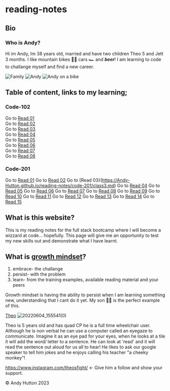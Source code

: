 # reading-notes

## Bio
### Who is **Andy**? 

Hi im Andy, Im 38 years old, married  and have two children Theo 5 and Jett 3 months.
I like mountain bikes 🚵‍♂️ cars 🏎️ and ***beer***! 
I am learning to code to challange myself and find a new career.

![Family](https://user-images.githubusercontent.com/122787650/212732356-6b870cfd-f157-4da9-98c7-025217447708.jpg)
![Andy](https://user-images.githubusercontent.com/122787650/212679054-9c12645b-c8cb-4ad1-b720-fb70a1153944.jpg)
![Andy on a bike](https://user-images.githubusercontent.com/122787650/212671193-d6b9d082-79a1-48b7-bbcd-52a9fe6118a5.jpg)

## Table of content, links to my learning;

### Code-102
Go to [Read 01](https://Andy-Hutton.github.io/reading-notes/code-102/class1.md)   
Go to [Read 02](https://Andy-Hutton.github.io/reading-notes/code-102/class2.md)  
Go to [Read 03](https://Andy-Hutton.github.io/reading-notes/code-102/class3.md)  
Go to [Read 04](https://Andy-Hutton.github.io/reading-notes/code-102/class4.md)  
Go to [Read 05](https://Andy-Hutton.github.io/reading-notes/code-102/class5.md)  
Go to [Read 06](https://Andy-Hutton.github.io/reading-notes/code-102/class6.md)  
Go to [Read 07](https://Andy-Hutton.github.io/reading-notes/code-102/class7.md)  
Go to [Read 08](https://Andy-Hutton.github.io/reading-notes/code-102/class8.md)

### Code-201

Go to [Read 01](https://Andy-Hutton.github.io/reading-notes/code-201/class1.md)
Go to [Read 02](https://Andy-Hutton.github.io/reading-notes/code-201/class2.md)
Go to [Read 03}(https://Andy-Hutton.github.io/reading-notes/code-201/class3.md)
Go to [Read 04](https://Andy-Hutton.github.io/reading-notes/code-201/class4.md)
Go to [Read 05](https://Andy-Hutton.github.io/reading-notes/code-201/class5.md)
Go to [Read 06](https://Andy-Hutton.github.io/reading-notes/code-201/class6.md)
Go to [Read 07](https://Andy-Hutton.github.io/reading-notes/code-201/class7.md)
Go to [Read 08](https://Andy-Hutton.github.io/reading-notes/code-201/class8.md)
Go to [Read 09](https://Andy-Hutton.github.io/reading-notes/code-201/class9.md)
Go to [Read 10](https://Andy-Hutton.github.io/reading-notes/code-201/class10.md)
Go to [Read 11](https://Andy-Hutton.github.io/reading-notes/code-201/class11.md)
Go to [Read 12](https://Andy-Hutton.github.io/reading-notes/code-201/class12.md)
Go to [Read 13](https://Andy-Hutton.github.io/reading-notes/code-201/class13.md)
Go to [Read 14](https://Andy-Hutton.github.io/reading-notes/code-201/class14.md)
Go to [Read 15](https://Andy-Hutton.github.io/reading-notes/code-201/class15.md)

## What is this website?

This is my reading notes for the full stack bootcamp where I will become a wizzard at code... hopefully.
This page will give me an opportunity to test my new skills out and demonstrate what I have learnt.

## What is [growth mindset](https://www.atlassian.com/blog/inside-atlassian/growth-mindset)?

1. embrace- the challange
2. persist- with the problem
3. learn- from the training examples, available reading material and your peers

Growth mindset is having the ability to persist when I am learning something new, understanding that I cant do it yet.
My son 👨‍🦽 is the perfect example of this.

[Theo](https://just4children.org/theos-fight/)
![20220604_155541(0)](https://user-images.githubusercontent.com/122787650/212678210-21e9ce92-3be4-46d0-bfeb-997a296c9b79.jpg)

Theo is 5 years old and has quad CP he is a full time wheelchair user.  
Although he is non verbal he can use a computer called an eyegaze to communicate. Imagine it as an eye pad for your eyes, when he looks at a tile it will add the word/ letter to a sentence. He can look at 'read' and it will read the sentence out aloud for us all to hear! He likes to ask our google speaker to tell him jokes and he enjoys calling his teacher "a cheeky monkey"!

<https://www.instagram.com/theosfight/> <- Give him a follow and show your support.

© Andy Hutton 2023
